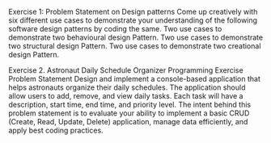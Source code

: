 Exercise 1: Problem Statement on Design patterns 
Come up creatively with six different use cases to demonstrate your understanding of the following software design patterns by coding the same. 
Two use cases to demonstrate two behavioural design Pattern. 
Two use cases to demonstrate two structural design Pattern.
Two use cases to demonstrate two creational design Pattern.

Exercise 2. Astronaut Daily Schedule Organizer Programming Exercise
Problem Statement 
Design and implement a console-based application that helps astronauts organize their daily schedules. The application should allow users to add, remove, and view daily tasks. 
Each task will have a description, start time, end time, and priority level. The intent behind this problem statement is to evaluate your ability to implement a basic CRUD (Create, Read, Update, Delete) application, manage data efficiently, 
and apply best coding practices.

